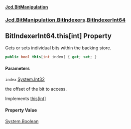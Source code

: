 #### [Jcd.BitManipulation](index.md 'index')
### [Jcd.BitManipulation.BitIndexers](Jcd.BitManipulation.BitIndexers.md 'Jcd.BitManipulation.BitIndexers').[BitIndexerInt64](Jcd.BitManipulation.BitIndexers.BitIndexerInt64.md 'Jcd.BitManipulation.BitIndexers.BitIndexerInt64')

## BitIndexerInt64.this[int] Property

Gets or sets individual bits within the backing store.

```csharp
public bool this[int index] { get; set; }
```
#### Parameters

<a name='Jcd.BitManipulation.BitIndexers.BitIndexerInt64.this[int].index'></a>

`index` [System.Int32](https://docs.microsoft.com/en-us/dotnet/api/System.Int32 'System.Int32')

the offset of the bit to access.

Implements [this[int]](Jcd.BitManipulation.BitIndexers.IBitIndexer.this[int].md 'Jcd.BitManipulation.BitIndexers.IBitIndexer.this[int]')

#### Property Value
[System.Boolean](https://docs.microsoft.com/en-us/dotnet/api/System.Boolean 'System.Boolean')